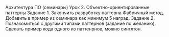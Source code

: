 Архитектура ПО (семинары)
Урок 2. Объектно-ориентированные паттерны
Задание 1. Закончить разработку паттерна Фабричный метод. Добавить в пример из 
семинара как минимум 5 наград.
Задание 2. Познакомиться с другими типами паттернов (задание по желанию). 
Сделать пример кода одного из паттенрнов, можно синглтон.
